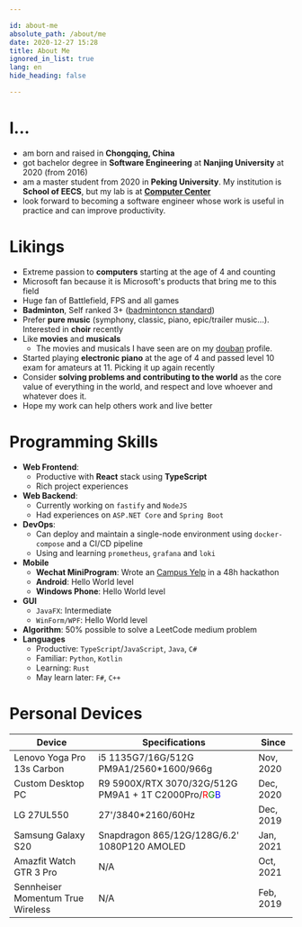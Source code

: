 ```yaml
---

id: about-me
absolute_path: /about/me
date: 2020-12-27 15:28
title: About Me
ignored_in_list: true
lang: en
hide_heading: false

---
```


<style>
.r { color: red; }
.g { color: green; }
.b { color: blue; }
</style>


# I...

- am born and raised in **Chongqing, China**
- got bachelor degree in **Software Engineering** at **Nanjing University** at 2020 (from 2016)
- am a master student from 2020 in **Peking University**. My institution is **School of EECS**, but my lab is at [**Computer Center**](https://cc.pku.edu.cn)
- look forward to becoming a software engineer whose work is useful in practice and can improve productivity.

# Likings

- Extreme passion to **computers** starting at the age of 4 and counting
- Microsoft fan because it is Microsoft's products that bring me to this field
- Huge fan of Battlefield, FPS and all games
- **Badminton**, Self ranked 3+ ([badmintoncn standard](https://bbs.badmintoncn.com/thread-428421-1-1.html))
- Prefer **pure music** (symphony, classic, piano, epic/trailer music...). Interested in **choir** recently
- Like **movies** and **musicals**
  - The movies and musicals I have seen are on my [douban](https://www.douban.com/people/183064260/) profile.
- Started playing **electronic piano** at the age of 4 and passed level 10 exam for amateurs at 11. Picking it up again recently
- Consider **solving problems and contributing to the world** as the core value of everything in the world, and respect and love whoever and whatever does it.
- Hope my work can help others work and live better

# Programming Skills

- **Web Frontend**:
  - Productive with **React** stack using **TypeScript**
  - Rich project experiences
- **Web Backend**:
  - Currently working on `fastify` and `NodeJS`
  - Had experiences on `ASP.NET Core` and `Spring Boot`
- **DevOps**:
  - Can deploy and maintain a single-node environment using `docker-compose` and a CI/CD pipeline
  - Using and learning `prometheus`, `grafana` and `loki`
- **Mobile**
  - **Wechat MiniProgram**: Wrote an [Campus Yelp](https://github.com/ddadaal/mycanteen-wxmp) in a 48h hackathon
  - **Android**: Hello World level
  - **Windows Phone**: Hello World level
- **GUI**
  - `JavaFX`: Intermediate
  - `WinForm/WPF`: Hello World level
- **Algorithm**: 50% possible to solve a LeetCode medium problem
- **Languages**
  - Productive: `TypeScript`/`JavaScript`, `Java`, `C#`
  - Familiar: `Python`, `Kotlin`
  - Learning: `Rust`
  - May learn later: `F#`, `C++`

# Personal Devices

| Device                            | Specifications                                                                                                          | Since     |
| --------------------------------- | ----------------------------------------------------------------------------------------------------------------------- | --------- |
| Lenovo Yoga Pro 13s Carbon        | i5 1135G7/16G/512G PM9A1/2560*1600/966g                                                                                 | Nov, 2020 |
| Custom Desktop PC                 | R9 5900X/RTX 3070/32G/512G PM9A1 + 1T C2000Pro/<span class="r">R</span><span class="g">G</span><span class="b">B</span> | Dec, 2020 |
| LG 27UL550                        | 27'/3840*2160/60Hz                                                                                                      | Dec, 2019 |
| Samsung Galaxy S20                | Snapdragon 865/12G/128G/6.2' 1080P120 AMOLED                                                                            | Jan, 2021 |
| Amazfit Watch GTR 3 Pro           | N/A                                                                                                                     | Oct, 2021 |
| Sennheiser Momentum True Wireless | N/A                                                                                                                     | Feb, 2019 |
